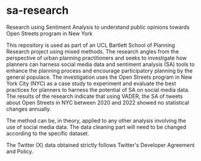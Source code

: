 # sa-research
Research using Sentiment Analysis to understand public opinions towards Open Streets program in New York

This repository is used as part of an UCL Bartlett School of Planning Research project using mixed methods. The research angles from the perspective of urban planning practitioners and seeks to investigate how planners can harness social media data and sentiment analysis (SA) tools to enhance the planning process and encourage participatory planning by the general populace. The investigation uses the Open Streets program in New York City (NYC) as a case study to experiment and evaluate the best practices for planners to harness the potential of SA on social media data. The results of the research indicate that using VADER, the SA of tweets about Open Streets in NYC between 2020 and 2022 showed no statistical changes annually.

The method can be, in theory, applied to any other analysis involving the use of social media data. The data cleaning part will need to be changed according to the specific dataset.

The Twitter (X) data obtained strictly follows Twitter's Developer Agreement and Policy.
